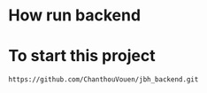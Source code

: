 # How run backend

# To start this project

```
https://github.com/ChanthouVouen/jbh_backend.git
```
